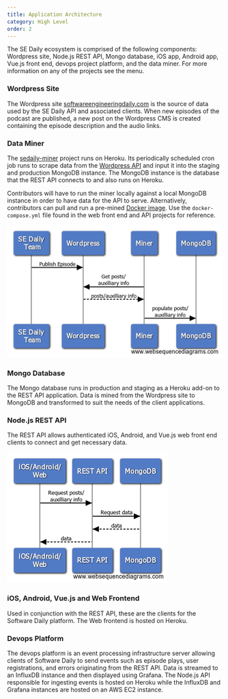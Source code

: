 ```yaml
---
title: Application Architecture
category: High Level
order: 2
---
```


The SE Daily ecosystem is comprised of the following  components: Wordpress site, Node.js REST API, Mongo database, iOS app, Android app, Vue.js front end, devops project platform, and the data miner. For more information on any of the projects see the menu.


### Wordpress Site

The Wordpress site [softwareengineeringdaily.com](https://softwareengineeringdaily.com/) is the source of data used by the SE Daily API and associated clients. When new episodes of the podcast are published, a new post on the Wordpress CMS is created containing the episode description and the audio links.

### Data Miner

The [sedaily-miner](https://github.com/SoftwareEngineeringDaily/sedaily-miner) project runs on Heroku. Its periodically scheduled cron job runs to scrape data from the [Wordpress API](https://softwareengineeringdaily.com/wp-json) and input it into the staging and production MongoDB instance. The MongoDB instance is the database that the REST API connects to and also runs on Heroku.

Contributors will have to run the miner locally against a local MongoDB instance in order to have data for the API to serve. Alternatively, contributors can pull and run a pre-mined [Docker image](https://hub.docker.com/r/softwaredaily/sedaily-mongo/). Use the `docker-compose.yml` file found in the web front end and API projects for reference.

<img src="/images/wordpress_miner.png" title="Wordpress Data Miner" alt="Wordpress Data Miner">

### Mongo Database

The Mongo database runs in production and staging as a Heroku add-on to the REST API application. Data is mined from the Wordpress site to MongoDB and transformed to suit the needs of the client applications.

### Node.js REST API

The REST API allows authenticated iOS, Android, and Vue.js web front end clients to connect and get necessary data.

<img src="/images/rest_api.png" title="Wordpress Data Miner" alt="Wordpress Data Miner">

### iOS, Android, Vue.js and Web Frontend

Used in conjunction with the REST API, these are the clients for the Software Daily platform. The Web frontend is hosted on Heroku.

### Devops Platform

The devops platform is an event processing infrastructure server allowing clients of Software Daily to send events such as episode plays, user registrations, and errors originating from the REST API. Data is streamed to an InfluxDB instance and then displayed using Grafana. The Node.js API responsible for ingesting events is hosted on Heroku while the InfluxDB and Grafana instances are hosted on an AWS EC2 instance.
